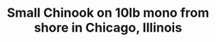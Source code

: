 ---
title: Small Chinook on 10lb mono from shore in Chicago, Illinois
# date: 01-01-2222 # day-month-year
description: Small Chinook on 10lb mono from shore in Chicago, Illinois
thumb: /assets/images/blog--ross-chinook.jpg
image: /assets/images/blog--ross-chinook.jpg
angler-name: Ross Scroble
# angler-links: 
#     website: a-url-goes-here
#     twitter: a-url-goes-here
#     facebook: a-url-goes-here
#     instagram: a-url-goes-here
#     pinterest: a-url-goes-here

# reel-type: spinning
# reel-series: 800 

location: Chicago, IL
# fish: Some Big Fish
# fish-length: 49 in.
# fish-weight: 78 lbs.
---